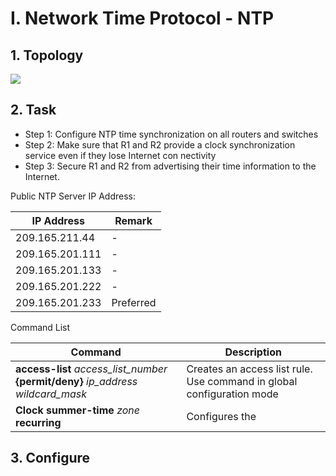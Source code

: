 # I. Network Time Protocol - NTP
## 1. Topology
![](https://github.com/quangln94/Networking/blob/master/CCNP/SWITCH/Lab/Topology/EtherChannel.png)
## 2. Task
- Step 1: Configure NTP time synchronization on all routers and switches
- Step 2: Make sure that R1 and R2 provide a clock synchronization service even if they lose Internet con nectivity
- Step 3: Secure R1 and R2 from advertising their time information to the Internet.

Public NTP Server IP Address:

|IP Address|Remark|
|----------|------|
|209.165.211.44|-|
|209.165.201.111|-|
|209.165.201.133|-|
|209.165.201.222|-|
|209.165.201.233|Preferred|

Command List

|Command|Description|
|-------|-----------|
|**access-list** *access_list_number* **{permit/deny}** *ip_address wildcard_mask*|Creates an access list rule. Use command in global configuration mode|
|**Clock summer-time** *zone* **recurring**|Configures the|

## 3. Configure
